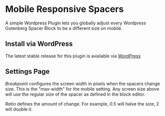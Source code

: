 # Mobile Responsive Spacers
A simple Wordpress Plugin lets you globally adjust every Wordpress Gutenberg Spacer Block to be a different size on mobile.

## Install via WordPress
The latest stable release for this plugin is available via [WordPress](https://wordpress.org/plugins/mobile-responsive-spacers/)

## Settings Page
*Breakpoint* configures the screen width in pixels when the spacers change size. This is the "max-width" for the mobile setting. Any screen size above will use the regular size of the spacer as defined in the block editor.

*Ratio* defines the amount of change. For example, 0.5 will halve the size, 2 will double it.
